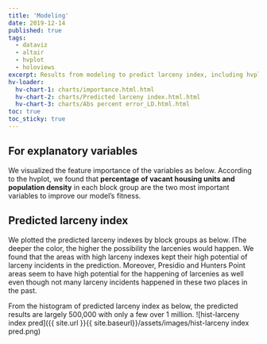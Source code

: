 ```yaml
---
title: 'Modeling'
date: 2019-12-14
published: true
tags:
  - dataviz
  - altair
  - hvplot
  - holoviews
excerpt: Results from modeling to predict larceny index, including hvplots and static seabon plots.
hv-loader:
  hv-chart-1: charts/importance.html.html
  hv-chart-2: charts/Predicted larceny index.html.html
  hv-chart-3: charts/Abs percent error_LD.html.html
toc: true
toc_sticky: true
---
```


## For explanatory variables
We visualized the feature importance of the variables as below. According to the hvplot, we found that **percentage of vacant housing units and population density** in each block group are the two most important variables to improve our model’s fitness.
<div id="hv-chart-1"></div>

## Predicted larceny index
We plotted the predicted larceny indexes by block groups as below. IThe deeper the color, the higher the possibility the larcenies would happen. We found that the areas with high larceny indexes kept their high potential of larceny incidents in the prediction. Moreover, Presidio and Hunters Point areas seem to have high potential for the happening of larcenies as well even though not many larceny incidents happened in these two places in the past. 
<div id="hv-chart-2"></div>

From the histogram of predicted larceny index as below, the predicted results are largely 500,000 with only a few over 1 million. 
![hist-larceny index pred]({{ site.url }}{{ site.baseurl}}/assets/images/hist-larceny index pred.png)

<div id="hv-chart-3"></div>
